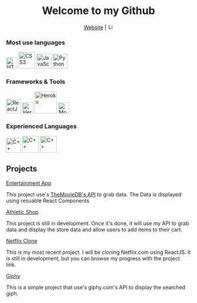 <h1 align="center">Welcome to my Github</h1>
<p align="center"><a href="http://chaseburr.com">Website</a> | <a href="https://www.linkedin.com/in/chaseburr/" target="_blank"><img src="https://cdn.worldvectorlogo.com/logos/linkedin.svg" alt="LinkedIn" height="15" /></a></p>

<h3>Most use languages</h3>
<p>
  <img src="https://cdn.worldvectorlogo.com/logos/html5.svg" alt="HTML5" width="30" />
  <img src="https://cdn.worldvectorlogo.com/logos/css3.svg" alt="CSS3" width="45" />
  <img src="https://cdn.worldvectorlogo.com/logos/javascript.svg" alt="JavaScript" width="40" />
  <img src="https://cdn.worldvectorlogo.com/logos/python-5.svg" alt="Python" width="40" />
</p>

<h3>Frameworks & Tools</h3>
<p>
  <img src="https://cdn.worldvectorlogo.com/logos/react-2.svg" alt="ReactJS" width="40" />
  <img src="https://cdn.worldvectorlogo.com/logos/heroku.svg" alt="Heroku" width="30" />
  <img src="https://cdn.worldvectorlogo.com/logos/node-js-logo.svg" alt="Heroku" width="60" />
  <img src="https://cdn.worldvectorlogo.com/logos/mongodb.svg" alt="MongoDB" height="30" />
 </p>

<h3>Experienced Languages</h3>
<p>
  <img src="https://cdn.worldvectorlogo.com/logos/c.svg" alt="C++" width="40" />
  <img src="https://cdn.worldvectorlogo.com/logos/c--4.svg" alt="C++" width="45" />
  <img src="https://cdn.worldvectorlogo.com/logos/java.svg" alt="C++" width="45" />
</p>


##  Projects
[Entertainment App](https://chaseburr.github.io/Entertainment-App/#/)

This project use's [TheMovieDB's API](https://www.themoviedb.org) to grab data. The Data is displayed using resuable React Components

[Athletic Shop](https://chaseburr.github.io/Athletic-Shop/#/)

This project is still in development. Once it's done, it will use my API to grab data and display the store data and allow users to add items to their cart.

[Netflix Clone](https://chaseburr.github.io/Netflix-Clone/#/)

This is my most recent project. I will be cloning Netflix.com using ReactJS. It is still in development, but you can browse my progress with the project link.

[Giphy](https://chaseburr.github.io/giphy-search/)

This is a simple project that use's giphy.com's API to display the searched giph.

